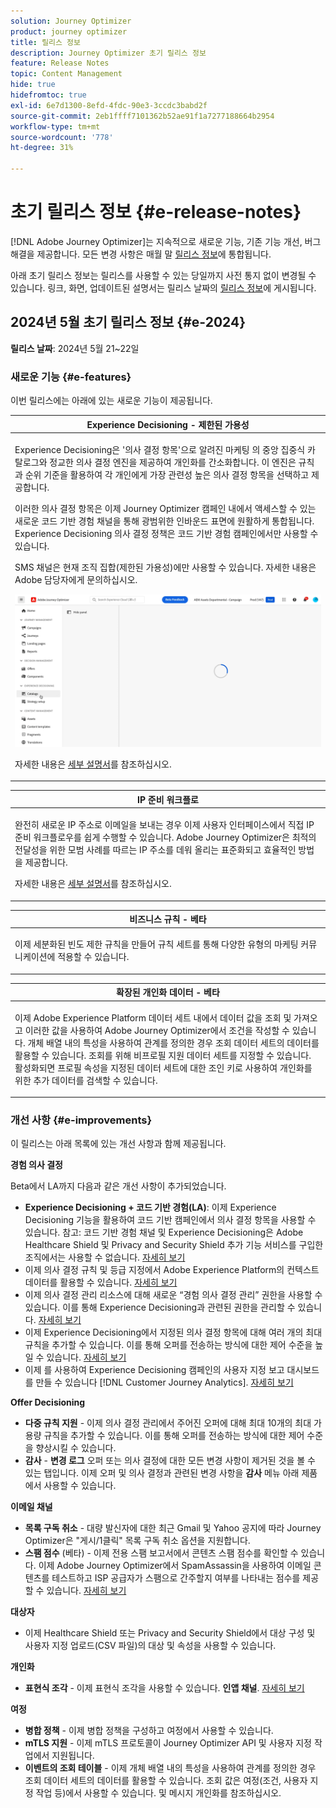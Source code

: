```yaml
---
solution: Journey Optimizer
product: journey optimizer
title: 릴리스 정보
description: Journey Optimizer 초기 릴리스 정보
feature: Release Notes
topic: Content Management
hide: true
hidefromtoc: true
exl-id: 6e7d1300-8efd-4fdc-90e3-3ccdc3babd2f
source-git-commit: 2eb1ffff7101362b52ae91f1a7277188664b2954
workflow-type: tm+mt
source-wordcount: '778'
ht-degree: 31%

---
```


# 초기 릴리스 정보 {#e-release-notes}

[!DNL Adobe Journey Optimizer]는 지속적으로 새로운 기능, 기존 기능 개선, 버그 해결을 제공합니다. 모든 변경 사항은 매월 말 [릴리스 정보](release-notes.md)에 통합됩니다.

아래 초기 릴리스 정보는 릴리스를 사용할 수 있는 당일까지 사전 통지 없이 변경될 수 있습니다. 링크, 화면, 업데이트된 설명서는 릴리스 날짜의 [릴리스 정보](release-notes.md)에 게시됩니다.

## 2024년 5월 초기 릴리스 정보 {#e-2024}

**릴리스 날짜**: 2024년 5월 21~22일

### 새로운 기능 {#e-features}

이번 릴리스에는 아래에 있는 새로운 기능이 제공됩니다.


<table>
<thead>
<tr>
<th><strong>Experience Decisioning - 제한된 가용성</strong><br/></th>
</tr>
</thead>
<tbody>
<tr>
<td>
<p>Experience Decisioning은 '의사 결정 항목'으로 알려진 마케팅 의 중앙 집중식 카탈로그와 정교한 의사 결정 엔진을 제공하여 개인화를 간소화합니다. 이 엔진은 규칙과 순위 기준을 활용하여 각 개인에게 가장 관련성 높은 의사 결정 항목을 선택하고 제공합니다.</p>
<p>이러한 의사 결정 항목은 이제 Journey Optimizer 캠페인 내에서 액세스할 수 있는 새로운 코드 기반 경험 채널을 통해 광범위한 인바운드 표면에 원활하게 통합됩니다. Experience Decisioning 의사 결정 정책은 코드 기반 경험 캠페인에서만 사용할 수 있습니다.</p>
<p>SMS 채널은 현재 조직 집합(제한된 가용성)에만 사용할 수 있습니다. 자세한 내용은 Adobe 담당자에게 문의하십시오.</p>
<img src="assets/do-not-localize/gif-exd.gif"/>
<p>자세한 내용은 <a href="../experience-decisioning/gs-experience-decisioning.md">세부 설명서</a>를 참조하십시오.</p>
</td>
</tr>
</tbody>
</table>


<table>
<thead>
<tr>
<th><strong>IP 준비 워크플로</strong><br/></th>
</tr>
</thead>
<tbody>
<tr>
<td>
<p>완전히 새로운 IP 주소로 이메일을 보내는 경우 이제 사용자 인터페이스에서 직접 IP 준비 워크플로우를 쉽게 수행할 수 있습니다. Adobe Journey Optimizer은 최적의 전달성을 위한 모범 사례를 따르는 IP 주소를 데워 올리는 표준화되고 효율적인 방법을 제공합니다.</p>
<p>자세한 내용은 <a href="../configuration/ip-warmup-gs.md">세부 설명서</a>를 참조하십시오.</p>
</td>
</tr>
</tbody>
</table>

<table>
<thead>
<tr>
<th><strong>비즈니스 규칙 - 베타</strong><br/></th>
</tr>
</thead>
<tbody>
<tr>
<td>
<p>이제 세분화된 빈도 제한 규칙을 만들어 규칙 세트를 통해 다양한 유형의 마케팅 커뮤니케이션에 적용할 수 있습니다. </p>
</td>
</tr>
</tbody>
</table>


<table>
<thead>
<tr>
<th><strong>확장된 개인화 데이터 - 베타</strong><br/></th>
</tr>
</thead>
<tbody>
<tr>
<td>
<p>이제 Adobe Experience Platform 데이터 세트 내에서 데이터 값을 조회 및 가져오고 이러한 값을 사용하여 Adobe Journey Optimizer에서 조건을 작성할 수 있습니다. 개체 배열 내의 특성을 사용하여 관계를 정의한 경우 조회 데이터 세트의 데이터를 활용할 수 있습니다. 조회를 위해 비프로필 지원 데이터 세트를 지정할 수 있습니다. 활성화되면 프로필 속성을 지정된 데이터 세트에 대한 조인 키로 사용하여 개인화를 위한 추가 데이터를 검색할 수 있습니다.</p>
</td>
</tr>
</tbody>
</table>

### 개선 사항 {#e-improvements}

이 릴리스는 아래 목록에 있는 개선 사항과 함께 제공됩니다.

**경험 의사 결정**

Beta에서 LA까지 다음과 같은 개선 사항이 추가되었습니다.

* **Experience Decisioning + 코드 기반 경험(LA)**: 이제 Experience Decisioning 기능을 활용하여 코드 기반 캠페인에서 의사 결정 항목을 사용할 수 있습니다. 참고: 코드 기반 경험 채널 및 Experience Decisioning은 Adobe Healthcare Shield 및 Privacy and Security Shield 추가 기능 서비스를 구입한 조직에서는 사용할 수 없습니다. [자세히 보기](../code-based/get-started-code-based.md)
* 이제 의사 결정 규칙 및 등급 지정에서 Adobe Experience Platform의 컨텍스트 데이터를 활용할 수 있습니다. [자세히 보기](../experience-decisioning/context-data.md)
* 이제 의사 결정 관리 리소스에 대해 새로운 “경험 의사 결정 관리” 권한을 사용할 수 있습니다. 이를 통해 Experience Decisioning과 관련된 권한을 관리할 수 있습니다. [자세히 보기](../experience-decisioning/gs-experience-decisioning.md)
* 이제 Experience Decisioning에서 지정된 의사 결정 항목에 대해 여러 개의 최대 규칙을 추가할 수 있습니다. 이를 통해 오퍼를 전송하는 방식에 대한 제어 수준을 높일 수 있습니다. [자세히 보기](../experience-decisioning/items.md#capping)
* 이제 를 사용하여 Experience Decisioning 캠페인의 사용자 지정 보고 대시보드를 만들 수 있습니다 [!DNL Customer Journey Analytics]. [자세히 보기](../experience-decisioning/cja-reporting.md)


**Offer Decisioning**

* **다중 규칙 지원** - 이제 의사 결정 관리에서 주어진 오퍼에 대해 최대 10개의 최대 가용량 규칙을 추가할 수 있습니다. 이를 통해 오퍼를 전송하는 방식에 대한 제어 수준을 향상시킬 수 있습니다.
* **감사** - **변경 로그** 오퍼 또는 의사 결정에 대한 모든 변경 사항이 제거된 것을 볼 수 있는 탭입니다. 이제 오퍼 및 의사 결정과 관련된 변경 사항을 **감사** 메뉴 아래 제품에서 사용할 수 있습니다.


**이메일 채널**

* **목록 구독 취소** - 대량 발신자에 대한 최근 Gmail 및 Yahoo 공지에 따라 Journey Optimizer은 &quot;게시/1클릭&quot; 목록 구독 취소 옵션을 지원합니다.
* **스팸 점수** (베타) - 이제 전용 스팸 보고서에서 콘텐츠 스팸 점수를 확인할 수 있습니다. 이제 Adobe Journey Optimizer에서 SpamAssassin을 사용하여 이메일 콘텐츠를 테스트하고 ISP 공급자가 스팸으로 간주할지 여부를 나타내는 점수를 제공할 수 있습니다. [자세히 보기](../content-management/spam-report.md)


**대상자**

* 이제 Healthcare Shield 또는 Privacy and Security Shield에서 대상 구성 및 사용자 지정 업로드(CSV 파일)의 대상 및 속성을 사용할 수 있습니다.

**개인화**

* **표현식 조각** - 이제 표현식 조각을 사용할 수 있습니다. **인앱 채널**. [자세히 보기](../personalization/use-expression-fragments.md)

**여정**

* **병합 정책** - 이제 병합 정책을 구성하고 여정에서 사용할 수 있습니다.
* **mTLS 지원** - 이제 mTLS 프로토콜이 Journey Optimizer API 및 사용자 지정 작업에서 지원됩니다.
* **이벤트의 조회 테이블** - 이제 개체 배열 내의 특성을 사용하여 관계를 정의한 경우 조회 데이터 세트의 데이터를 활용할 수 있습니다. 조회 값은 여정(조건, 사용자 지정 작업 등)에서 사용할 수 있습니다. 및 메시지 개인화를 참조하십시오.
